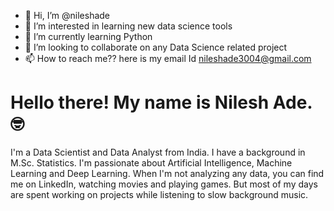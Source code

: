 - 👋 Hi, I’m @nileshade
- 👀 I’m interested in learning new data science tools
- 🌱 I’m currently learning Python
- 💞️ I’m looking to collaborate on any Data Science related project
- 📫 How to reach me?? here is my email Id nileshade3004@gmail.com

<!---
nilade/Nilesh-Ade is a ✨ special ✨ repository because its `README.md` (this file) appears on your GitHub profile.
You can click the Preview link to take a look at your changes.
--->



# Hello there! My name is Nilesh Ade. 🤓 

I'm a Data Scientist and Data Analyst from India. I have a background in M.Sc. Statistics. I'm passionate about Artificial Intelligence, Machine Learning and Deep Learning. When I'm not analyzing any data, you can find me on LinkedIn, watching movies and playing games. But most of my days are spent working on projects while listening to slow background music.
